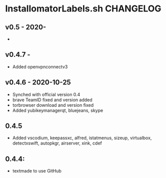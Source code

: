 # InstallomatorLabels.sh CHANGELOG

## v0.5 - 2020-

- 

## v0.4.7 -

- Added openvpnconnectv3


## v0.4.6 - 2020-10-25
- Synched with official version 0.4
- brave TeamID fixed and version added
- torbrowser download and version fixed
- Added yubikeymanagerqt, bluejeans, skype

## 0.4.5
-  Added vscodium, keepassxc, alfred, istatmenus, sizeup, virtualbox, detectxswift, autopkgr, airserver, xink, cdef

## 0.4.4:
- textmade to use GitHub

